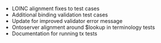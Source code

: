 * LOINC alignment fixes to test cases
* Additional binding validation test cases
* Update for improved validator error message
* Ontoserver alignment around $lookup in terminology tests
* Documentation for running tx tests
